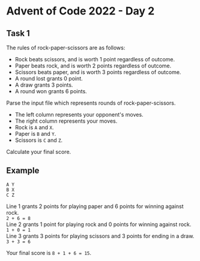# Advent of Code 2022 - Day 2

## Task 1

The rules of rock-paper-scissors are as follows:
* Rock beats scissors, and is worth 1 point regardless of outcome.
* Paper beats rock, and is worth 2 points regardless of outcome.
* Scissors beats paper, and is  worth 3 points regardless of outcome.
* A round lost grants 0 point.
* A draw grants 3 points.
* A round won grants 6 points.

Parse the input file which represents rounds of rock-paper-scissors.
* The left column represents your opponent's moves.
* The right column represents your moves.
* Rock is `A` and `X`.
* Paper is `B` and `Y`.
* Scissors is `C` and `Z`.

Calculate your final score.

## Example

```
A Y
B X
C Z
```

Line 1 grants 2 points for playing paper and 6 points for winning against rock.\
`2 + 6 = 8`\
Line 2 grants 1 point for playing rock and 0 points for winning against rock.\
`1 + 0 = 1`\
Line 3 grants 3 points for playing scissors and 3 points for ending in a draw.\
`3 + 3 = 6`

Your final score is `8 + 1 + 6 = 15`.
